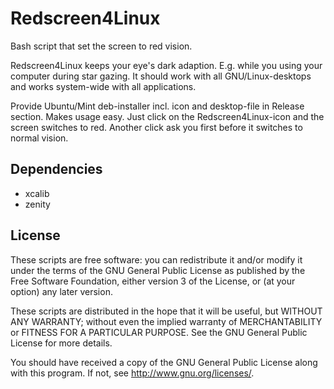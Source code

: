# Redscreen4Linux

Bash script that set the screen to red vision.

Redscreen4Linux keeps your eye's dark adaption.  E.g. while you using your computer during star gazing. It should work with all GNU/Linux-desktops and works system-wide with all applications.

Provide Ubuntu/Mint deb-installer incl. icon and desktop-file in Release section. Makes usage easy. Just click on the Redscreen4Linux-icon and the screen switches to red. Another click ask you first before it switches to normal vision.

## Dependencies

 * xcalib
 * zenity

## License
These scripts are free software: you can redistribute it and/or modify it under the terms of the GNU General Public License as published by the Free Software Foundation, either version 3 of the License, or (at your option) any later version.

These scripts are distributed in the hope that it will be useful, but WITHOUT ANY WARRANTY; without even the implied warranty of MERCHANTABILITY or FITNESS FOR A PARTICULAR PURPOSE. See the GNU General Public License for more details.

You should have received a copy of the GNU General Public License along with this program. If not, see http://www.gnu.org/licenses/.